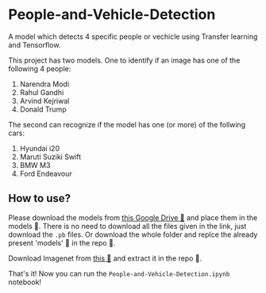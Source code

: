 # People-and-Vehicle-Detection

A model which detects 4 specific people or vechicle using Transfer learning and Tensorflow.

This project has two models. 
One to identify if an image has one of the following 4 people:
1. Narendra Modi
2. Rahul Gandhi
3. Arvind Kejriwal
4. Donald Trump

The second can recognize if the model has one (or more) of the follwing cars:
1. Hyundai i20
2. Maruti Suziki Swift
3. BMW M3
4. Ford Endeavour

## How to use?

Please download the models from [this Google Drive 🔗](https://drive.google.com/drive/folders/1vb_ZYMfwxFOLMqQltyg_zJDnT1dvVsC0?usp=sharing) and place them in the models 📁. There is no need to download all the files given in the link, just download the `.pb` files. Or download the whole folder and replce the already present 'models' 📁 in the repo 📁.

Download Imagenet from [this 🔗](http://download.tensorflow.org/models/image/imagenet/inception-2015-12-05.tgz) and extract it in the repo 📁.

That's it! Now you can run the `People-and-Vehicle-Detection.ipynb` notebook!
